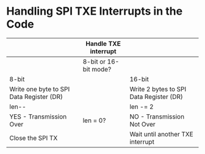 # Handling SPI TXE Interrupts in the Code

|						| Handle TXE interrupt	|						|
|-----------------------------------------------|-----------------------|-----------------------------------------------|
|                      				| 8-bit or 16-bit mode?	|						|
| 8-bit						|			| 16-bit					|
| Write one byte to SPI Data Register (DR)	|			| Write 2 bytes to SPI Data Register (DR)	| 
| len--						|			| len -= 2					|
| YES - Transmission Over			| len = 0?		| NO - Transmission Not Over			|
| Close the SPI TX				|			| Wait until another TXE interrupt		|
